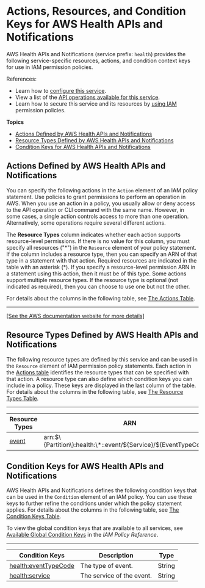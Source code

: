 # Actions, Resources, and Condition Keys for AWS Health APIs and Notifications<a name="list_awshealthapisandnotifications"></a>

AWS Health APIs and Notifications \(service prefix: `health`\) provides the following service\-specific resources, actions, and condition context keys for use in IAM permission policies\.

References:
+ Learn how to [configure this service](https://docs.aws.amazon.com/health/latest/ug/)\.
+ View a list of the [API operations available for this service](https://docs.aws.amazon.com/health/latest/APIReference/)\.
+ Learn how to secure this service and its resources by [using IAM](https://docs.aws.amazon.com/health/latest/ug/controlling-access.html) permission policies\.

**Topics**
+ [Actions Defined by AWS Health APIs and Notifications](#awshealthapisandnotifications-actions-as-permissions)
+ [Resource Types Defined by AWS Health APIs and Notifications](#awshealthapisandnotifications-resources-for-iam-policies)
+ [Condition Keys for AWS Health APIs and Notifications](#awshealthapisandnotifications-policy-keys)

## Actions Defined by AWS Health APIs and Notifications<a name="awshealthapisandnotifications-actions-as-permissions"></a>

You can specify the following actions in the `Action` element of an IAM policy statement\. Use policies to grant permissions to perform an operation in AWS\. When you use an action in a policy, you usually allow or deny access to the API operation or CLI command with the same name\. However, in some cases, a single action controls access to more than one operation\. Alternatively, some operations require several different actions\.

The **Resource Types** column indicates whether each action supports resource\-level permissions\. If there is no value for this column, you must specify all resources \("\*"\) in the `Resource` element of your policy statement\. If the column includes a resource type, then you can specify an ARN of that type in a statement with that action\. Required resources are indicated in the table with an asterisk \(\*\)\. If you specify a resource\-level permission ARN in a statement using this action, then it must be of this type\. Some actions support multiple resource types\. If the resource type is optional \(not indicated as required\), then you can choose to use one but not the other\.

For details about the columns in the following table, see [The Actions Table](reference_policies_actions-resources-contextkeys.md#actions_table)\.


****  
[\[See the AWS documentation website for more details\]](http://docs.aws.amazon.com/IAM/latest/UserGuide/list_awshealthapisandnotifications.html)

## Resource Types Defined by AWS Health APIs and Notifications<a name="awshealthapisandnotifications-resources-for-iam-policies"></a>

The following resource types are defined by this service and can be used in the `Resource` element of IAM permission policy statements\. Each action in the [Actions table](#awshealthapisandnotifications-actions-as-permissions) identifies the resource types that can be specified with that action\. A resource type can also define which condition keys you can include in a policy\. These keys are displayed in the last column of the table\. For details about the columns in the following table, see [The Resource Types Table](reference_policies_actions-resources-contextkeys.md#resources_table)\.


****  

| Resource Types | ARN | Condition Keys | 
| --- | --- | --- | 
|   [ event ](https://docs.aws.amazon.com/health/latest/ug/supported-operations.html)  |  arn:$\{Partition\}:health:\*::event/$\{Service\}/$\{EventTypeCode\}/\*  |  | 

## Condition Keys for AWS Health APIs and Notifications<a name="awshealthapisandnotifications-policy-keys"></a>

AWS Health APIs and Notifications defines the following condition keys that can be used in the `Condition` element of an IAM policy\. You can use these keys to further refine the conditions under which the policy statement applies\. For details about the columns in the following table, see [The Condition Keys Table](reference_policies_actions-resources-contextkeys.md#context_keys_table)\.

To view the global condition keys that are available to all services, see [Available Global Condition Keys](reference_policies_condition-keys.html#AvailableKeys) in the *IAM Policy Reference*\.


****  

| Condition Keys | Description | Type | 
| --- | --- | --- | 
|   [ health:eventTypeCode ](https://docs.aws.amazon.com/health/latest/ug/controlling-access.html)  | The type of event\. | String | 
|   [ health:service ](https://docs.aws.amazon.com/health/latest/ug/controlling-access.html)  | The service of the event\. | String | 